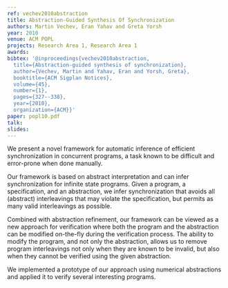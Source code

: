 ```yaml
---
ref: vechev2010abstraction
title: Abstraction-Guided Synthesis Of Synchronization
authors: Martin Vechev, Eran Yahav and Greta Yorsh
year: 2010
venue: ACM POPL
projects: Research Area 1, Research Area 1
awards: 
bibtex: '@inproceedings{vechev2010abstraction,
  title={Abstraction-guided synthesis of synchronization},
  author={Vechev, Martin and Yahav, Eran and Yorsh, Greta},
  booktitle={ACM Sigplan Notices},
  volume={45},
  number={1},
  pages={327--338},
  year={2010},
  organization={ACM}}'
paper: popl10.pdf
talk: 
slides: 
---
```


We present a novel framework for automatic inference of efficient synchronization in concurrent programs, a task known to be difficult and error-prone when done manually.

Our framework is based on abstract interpretation and can infer synchronization for infinite state programs. Given a program, a specification, and an abstraction, we infer synchronization that avoids all (abstract) interleavings that may violate the specification, but permits as many valid interleavings as possible.

Combined with abstraction refinement, our framework can be viewed as a new approach for verification where both the program and the abstraction can be modified on-the-fly during the verification process. The ability to modify the program, and not only the abstraction, allows us to remove program interleavings not only when they are known to be invalid, but also when they cannot be verified using the given abstraction.

We implemented a prototype of our approach using numerical abstractions and applied it to verify several interesting programs.